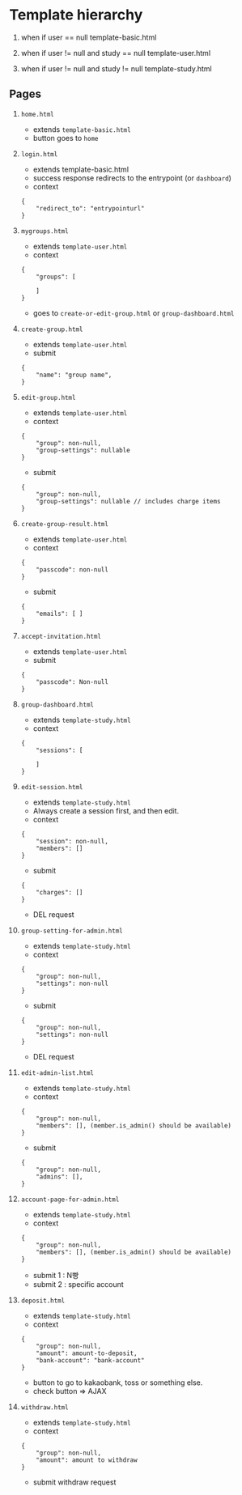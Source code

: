 # Template hierarchy

1. when if user == null
template-basic.html

1. when if user != null and study == null
template-user.html

1. when if user != null and study != null
template-study.html



## Pages

1. `home.html`
	- extends `template-basic.html`
	- button goes to `home`

1. `login.html`
	- extends template-basic.html
	- success response redirects to the entrypoint (or `dashboard`)
	- context

	```
	{
		"redirect_to": "entrypointurl"
	}
	```

1. `mygroups.html`
	- extends `template-user.html`
	- context

	```
	{
		"groups": [

		]
	}
	```
	- goes to `create-or-edit-group.html` or `group-dashboard.html`

1. `create-group.html`
	- extends `template-user.html`
	- submit

	```
	{
		"name": "group name",
	}
	```

1. `edit-group.html`
	- extends `template-user.html`
	- context

	```
	{
		"group": non-null,
		"group-settings": nullable
	}
	```
	- submit

	```
	{
		"group": non-null,
		"group-settings": nullable // includes charge items
	}
	```

1. `create-group-result.html`
	- extends `template-user.html`
	- context

	```
	{
		"passcode": non-null
	}
	```
	- submit

	```
	{
		"emails": [ ]
	}
	```

1. `accept-invitation.html`
	- extends `template-user.html`
	- submit

	```
	{
		"passcode": Non-null
	}
	```

1. `group-dashboard.html`
	- extends `template-study.html`
	- context

	```
	{
		"sessions": [

		]
	}
	```

1. `edit-session.html`
	- extends `template-study.html`
	- Always create a session first, and then edit.
	- context

	```
	{
		"session": non-null,
		"members": []
	}
	```
	- submit

	```
	{
		"charges": []
	}
	```
	- DEL request


1. `group-setting-for-admin.html`
	- extends `template-study.html`
	- context

	```
	{
		"group": non-null,
		"settings": non-null
	}
	```
	- submit

	```
	{
		"group": non-null,
		"settings": non-null
	}
	```
	- DEL request


1. `edit-admin-list.html`
	- extends `template-study.html`
	- context

	```
	{
		"group": non-null,
		"members": [], (member.is_admin() should be available)
	}
	```
	- submit

	```
	{
		"group": non-null,
		"admins": [],
	}
	```

1. `account-page-for-admin.html`
	- extends `template-study.html`
	- context

	```
	{
		"group": non-null,
		"members": [], (member.is_admin() should be available)
	}
	```
	- submit 1 : N빵
	- submit 2 : specific account



1. `deposit.html`
	- extends `template-study.html`
	- context

	```
	{
		"group": non-null,
		"amount": amount-to-deposit,
		"bank-account": "bank-account"
	}
	```
	- button to go to kakaobank, toss or something else.
	- check button => AJAX

1. `withdraw.html`
	- extends `template-study.html`
	- context

	```
	{
		"group": non-null,
		"amount": amount to withdraw
	}
	```
	- submit withdraw request
